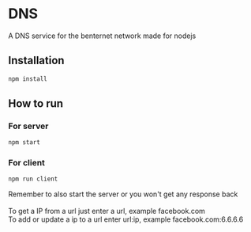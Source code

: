 # DNS
A DNS service for the benternet network made for nodejs

## Installation
```sh
npm install
```
## How to run
### For server
```sh
npm start
```
### For client
```sh
npm run client
```
Remember to also start the server or you won't get any response back </br> </br>
To get a IP from a url just enter a url, example facebook.com </br>
To add or update a ip to a url enter url:ip, example facebook.com:6.6.6.6
